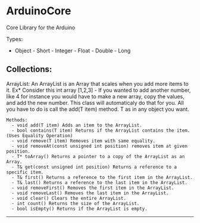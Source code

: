 # ArduinoCore
Core Library for the Arduino

Types:
   - Object
    - Short
    - Integer
    - Float
    - Double
    - Long

Collections:
--------------------------------------------------------------------------------------
  ArrayList:
    An ArrayList is an Array that scales when you add more items to it.
    Ex* Consider this int array [1,2,3]
      - If you wanted to add another number, like 4 for instance you would have 
        to make a new array, copy the values, and add the new number.
    This class will automaticaly do that for you.
    All you have to do is call the add(T item) method. T as in any object you want.
    
    Methods:
      - void add(T item) Adds an item to the ArrayList.
      - bool contains(T item) Returns if the ArrayList contains the item. (Uses Equality Operation)
      - void remove(T item) Removes item with same equality.
      - void removeAt(const unsigned int position) removes item at given position.
      - T* toArray() Returns a pointer to a copy of the ArrayList as an Array.
      - T& get(const unsigned int position) Returns a reference to a specific item.
      - T& first() Returns a reference to the first item in the ArrayList.
      - T& last() Returns a reference to the last item in the ArrayList.
      - void removeFirst() Removes the first item in the ArrayList.
      - void removeLast() Removes the last item in the ArrayList.
      - void clear() Clears the entire ArrayList.
      - int count() Returns the size of the ArrayList.
      - bool isEmpty() Returns if the ArrayList is empty.
--------------------------------------------------------------------------------------
  

